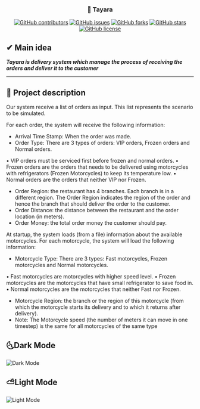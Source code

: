 <h3 align="center">🛵 Tayara</h3>

<div align="center">

[![GitHub contributors](https://img.shields.io/github/contributors/aashrafh/Tayara)](https://github.com/AbdallahHemdan/aashrafh/contributors)
[![GitHub issues](https://img.shields.io/github/issues/aashrafh/Tayara)](https://github.com/aashrafh/Tayara/issues)
[![GitHub forks](https://img.shields.io/github/forks/aashrafh/Tayara)](https://github.com/aashrafh/Tayara/network)
[![GitHub stars](https://img.shields.io/github/stars/aashrafh/Tayara)](https://github.com/aashrafh/Tayara/stargazers)
[![GitHub license](https://img.shields.io/github/license/aashrafh/Tayara)](https://github.com/aashrafh/Tayara/blob/master/LICENSE)

</div>

## ✔ Main idea

**_Tayara is delivery system which manage the process of receiving the orders and deliver it to the customer_**

---------------------------------
## 📝 Project description
Our system receive a list of orders as input.
This list represents the scenario to be simulated.

For each order, the system will receive the following information:

- Arrival Time Stamp: When the order was made.
- Order Type: There are 3 types of orders: VIP orders, Frozen orders and Normal orders.

• VIP orders must be serviced first before frozen and normal orders.
• Frozen orders are the orders that needs to be delivered using motorcycles with
refrigerators (Frozen Motorcycles) to keep its temperature low.
• Normal orders are the orders that neither VIP nor Frozen.

- Order Region: the restaurant has 4 branches. Each branch is in a different region. The
Order Region indicates the region of the order and hence the branch that should deliver the
order to the customer.
- Order Distance: the distance between the restaurant and the order location (in meters).
- Order Money: the total order money the customer should pay.

At startup, the system loads (from a file) information about the available motorcycles. For
each motorcycle, the system will load the following information:
- Motorcycle Type: There are 3 types: Fast motorcycles, Frozen motorcycles and Normal
motorcycles.

• Fast motorcycles are motorcycles with higher speed level.
• Frozen motorcycles are the motorcycles that have small refrigerator to save food
in.
• Normal motorcycles are the motorcycles that neither Fast nor Frozen.

- Motorcycle Region: the branch or the region of this motorcycle (from which the motorcycle
starts its delivery and to which it returns after delivery).
- Note: The Motorcycle speed (the number of meters it can move in one timestep) is the
same for all motorcycles of the same type

## 🌜Dark Mode 

  ![Dark Mode](https://user-images.githubusercontent.com/40190772/57427679-48aa7d80-7225-11e9-8fa0-a42449d31984.PNG)
## ⛅Light Mode

  ![Light Mode](https://user-images.githubusercontent.com/40190772/57427680-49431400-7225-11e9-9c42-ac56a3c8bbbc.PNG)
